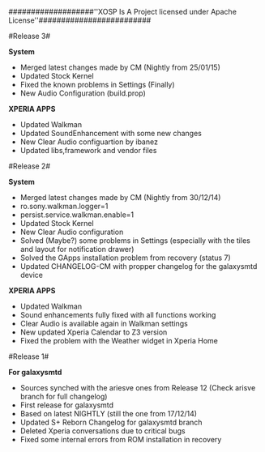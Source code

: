  
###################''XOSP Is A Project licensed under Apache License''#########################

#Release 3#

**System**

- Merged latest changes made by CM (Nightly from 25/01/15)
- Updated Stock Kernel
- Fixed the known problems in Settings (Finally)
- New Audio Configuration (build.prop)

**XPERIA APPS**

- Updated Walkman
- Updated SoundEnhancement with some new changes
- New Clear Audio configuartion by ibanez
- Updated libs,framework and vendor files

#Release 2#

**System**

 - Merged latest changes made by CM (Nightly from 30/12/14)
 - ro.sony.walkman.logger=1 
 - persist.service.walkman.enable=1 
 - Updated Stock Kernel
 - New Clear Audio configuration
 - Solved (Maybe?) some problems in Settings (especially with the tiles and layout for notification drawer)
 - Solved the GApps installation problem from recovery (status 7)
 - Updated CHANGELOG-CM with propper changelog for the galaxysmtd device

**XPERIA APPS**

 - Updated Walkman
 - Sound enhancements fully fixed with all functions working
 - Clear Audio is available again in Walkman settings
 - New updated Xperia Calendar to Z3 version
 - Fixed the problem with the Weather widget in Xperia Home

#Release 1#

**For galaxysmtd**

 - Sources synched with the ariesve ones from Release 12 (Check arisve branch for full changelog)
 - First release for galaxysmtd 
 - Based on latest NIGHTLY (still the one from 17/12/14)
 - Updated S+ Reborn Changelog for galaxysmtd branch
 - Deleted Xperia conversations due to critical bugs
 - Fixed some internal errors from ROM installation in recovery

